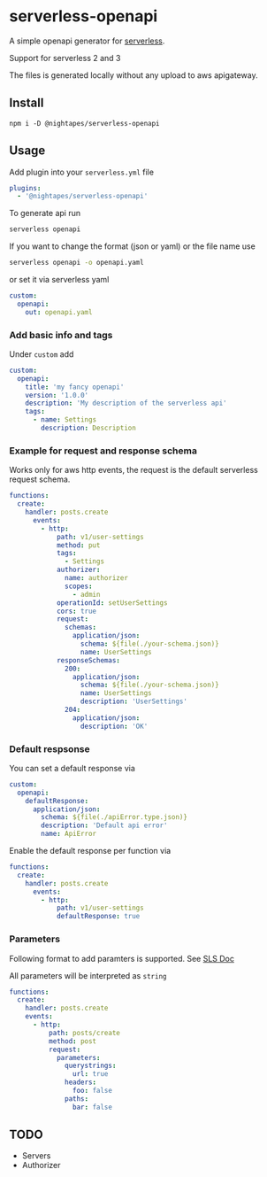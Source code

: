 # serverless-openapi

A simple openapi generator for [serverless](serverless.com).

Support for serverless 2 and 3

The files is generated locally without any upload to aws apigateway.

## Install

`npm i -D @nightapes/serverless-openapi`

## Usage

Add plugin into your `serverless.yml` file

```yml
plugins:
  - '@nightapes/serverless-openapi'
```

To generate api run

```bash
serverless openapi
```

If you want to change the format (json or yaml) or the file name use

```bash
serverless openapi -o openapi.yaml
```

or set it via serverless yaml

```yml
custom:
  openapi:
    out: openapi.yaml
```

### Add basic info and tags

Under `custom` add

```yml
custom:
  openapi:
    title: 'my fancy openapi'
    version: '1.0.0'
    description: 'My description of the serverless api'
    tags:
      - name: Settings
        description: Description
```

### Example for request and response schema

Works only for aws http events, the request is the default serverless request schema.

```yml
functions:
  create:
    handler: posts.create
      events:
        - http:
            path: v1/user-settings
            method: put
            tags:
              - Settings
            authorizer:
              name: authorizer
              scopes:
                - admin
            operationId: setUserSettings
            cors: true
            request:
              schemas:
                application/json:
                  schema: ${file(./your-schema.json)}
                  name: UserSettings
            responseSchemas:
              200:
                application/json:
                  schema: ${file(./your-schema.json)}
                  name: UserSettings
                  description: 'UserSettings'
              204:
                application/json:
                  description: 'OK'
```

### Default respsonse

You can set a default response via

```yml
custom:
  openapi:
    defaultResponse:
      application/json:
        schema: ${file(./apiError.type.json)}
        description: 'Default api error'
        name: ApiError
```

Enable the default response per function via

```yml
functions:
  create:
    handler: posts.create
      events:
        - http:
            path: v1/user-settings
            defaultResponse: true
```

### Parameters

Following format to add paramters is supported. See [SLS Doc](https://www.serverless.com/framework/docs/providers/aws/events/apigateway#request-parameters)

All parameters will be interpreted as `string`

```yml
functions:
  create:
    handler: posts.create
    events:
      - http:
          path: posts/create
          method: post
          request:
            parameters:
              querystrings:
                url: true
              headers:
                foo: false
              paths:
                bar: false
```

## TODO

- Servers
- Authorizer
